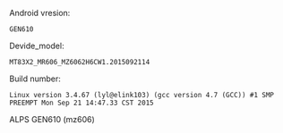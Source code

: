 Android vresion:

    GEN610

Devide_model:

    MT83X2_MR606_MZ6062H6CW1.2015092114

Build number:

    Linux version 3.4.67 (lyl@elink103) (gcc version 4.7 (GCC)) #1 SMP PREEMPT Mon Sep 21 14:47.33 CST 2015

ALPS GEN610 (mz606)
